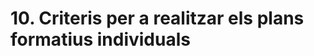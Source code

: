 

# 10. Criteris per a realitzar els plans formatius individuals 

<!-- PENDENT -->

<!-- El PCCF ha d'especificar els documents i el protocol que hagen d'utilitzar-se  per  a programar el treball de Formació Dual d'acord amb el marc normatiu.  

LO 3/22. Article 58. Pla de formació  

1. Cada persona en formació disposarà d'un pla de formació [...]. 3. Els centres de formació professional definiran, conjuntament amb les empreses o organismes equiparats, la identificació dels resultats d'aprenentatge inclosos en el currículum de cada oferta formativa a abordar en el centre o en l'empresa. La identificació dels resultats d'aprenentatge compartits entre el centre i l'empresa o organisme equiparat tindrà caràcter flexible [...] 
2. 
Vegeu la fitxa inclosa en l'annex IV 
-->

